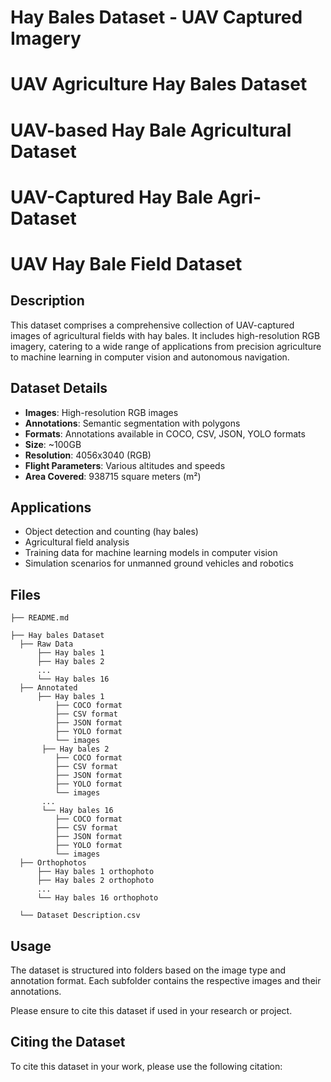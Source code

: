 # Hay Bales Dataset - UAV Captured Imagery
# UAV Agriculture Hay Bales Dataset
# UAV-based Hay Bale Agricultural Dataset
# UAV-Captured Hay Bale Agri-Dataset
# UAV Hay Bale Field Dataset

## Description
This dataset comprises a comprehensive collection of UAV-captured images of agricultural fields with hay bales. It includes high-resolution RGB imagery, catering to a wide range of applications from precision agriculture to machine learning in computer vision and autonomous navigation.

## Dataset Details
- **Images**: High-resolution RGB images
- **Annotations**: Semantic segmentation with polygons
- **Formats**: Annotations available in COCO, CSV, JSON, YOLO formats
- **Size**: ~100GB
- **Resolution**: 4056x3040 (RGB) 
- **Flight Parameters**: Various altitudes and speeds
- **Area Covered**: 938715 square meters (m²)

## Applications
- Object detection and counting (hay bales)
- Agricultural field analysis
- Training data for machine learning models in computer vision
- Simulation scenarios for unmanned ground vehicles and robotics

## Files
    ├── README.md

    ├── Hay bales Dataset
      ├── Raw Data
          ├── Hay bales 1
          ├── Hay bales 2
          ...
          └── Hay bales 16
      ├── Annotated
          ├── Hay bales 1
              ├── COCO format
              ├── CSV format
              ├── JSON format
              ├── YOLO format
              └── images
           ├── Hay bales 2
              ├── COCO format
              ├── CSV format
              ├── JSON format
              ├── YOLO format
              └── images  
           ...
           └── Hay bales 16  
              ├── COCO format
              ├── CSV format
              ├── JSON format
              ├── YOLO format
              └── images  
      ├── Orthophotos
          ├── Hay bales 1 orthophoto
          ├── Hay bales 2 orthophoto
          ...
          └── Hay bales 16 orthophoto
          
      └── Dataset Description.csv


## Usage
The dataset is structured into folders based on the image type and annotation format. Each subfolder contains the respective images and their annotations. 

Please ensure to cite this dataset if used in your research or project.

## Citing the Dataset
To cite this dataset in your work, please use the following citation:
